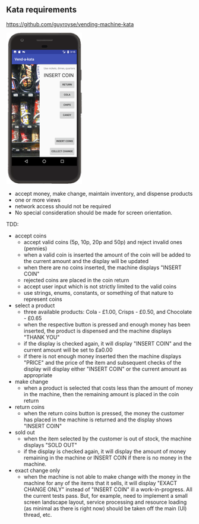 ## Kata requirements

https://github.com/guyroyse/vending-machine-kata

![](2022-04-23-14-32-24.png)

* accept money, make change, maintain inventory, and dispense products
* one or more views
* network access should not be required
* No special consideration should be made for screen orientation.

TDD:
* accept coins
  * accept valid coins (5p, 10p, 20p and 50p) and reject invalid ones (pennies)
  * when a valid coin is inserted the amount of the coin will be added to the current amount and the display will be updated
  * when there are no coins inserted, the machine displays "INSERT COIN"
  * rejected coins are placed in the coin return
  * accept user input which is not strictly limited to the valid coins
  * use strings, enums, constants, or something of that nature to represent coins
* select a product
  * three available products: Cola - £1.00, Crisps - £0.50, and Chocolate - £0.65
  * when the respective button is pressed and enough money has been inserted, the product is dispensed and the machine displays "THANK YOU"
  * if the display is checked again, it will display "INSERT COIN" and the current amount will be set to £a0.00
  * if there is not enough money inserted then the machine displays "PRICE" and the price of the item and subsequent checks of the display will display either "INSERT COIN" or the current amount as appropriate
* make change
  * when a product is selected that costs less than the amount of money in the machine, then the remaining amount is placed in the coin return
* return coins
  * when the return coins button is pressed, the money the customer has placed in the machine is returned and the display shows "INSERT COIN"
* sold out
  * when the item selected by the customer is out of stock, the machine displays "SOLD OUT"
  * if the display is checked again, it will display the amount of money remaining in the machine or INSERT COIN if there is no money in the machine.
* exact change only
  * when the machine is not able to make change with the money in the machine for any of the items that it sells, it will display "EXACT CHANGE ONLY" instead of "INSERT COIN"
ill a work-in-progress. All the current tests pass. But, for example, need to implement a small screen landscape layout, service processing and resource loading (as minimal as there is right now) should be taken off the main (UI) thread, etc.
